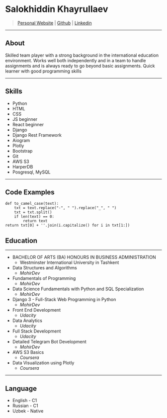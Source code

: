 # Salokhiddin Khayrullaev
>[Personal Website](https://abu-abdulloh.uz) | 
>[Github](https://github.com/skhayrullayev) | 
>[Linkedin](https://www.linkedin.com/in/salohiddin-khayrullayev/)
***
## About
Skilled team player with a strong background in the international education environment. Works well both independently and in a team to handle assignments and is always ready to go beyond basic assignments. Quick learner with good programming skills
***
## Skills
- Python
- HTML
- CSS
- JS beginner
- React beginner
- Django
- Django Rest Framework
- Aiogram
- Plotly
- Bootstrap
- Git
- AWS S3
- HarperDB
- Posgresql, MySQL
***
## Code Examples
``` 
def to_camel_case(text):
    txt = text.replace("-", " ").replace("_", " ")
    txt = txt.split()
    if len(text) == 0:
        return text
return txt[0] + ''.join(i.capitalize() for i in txt[1:])
``` 
## Education
***
- BACHELOR OF ARTS (BA) HONOURS IN BUSINESS ADMINISTRATION
    - Westminster International University in Tashkent
- Data Structures and Algorithms
    - *MohirDev*
- Fundamentals of Programming
    - *MohirDev*
- Data Science Fundamentals with Python and SQL Specialization
    - *MohirDev*
- Django 3 - Full-Stack Web Programming in Python
    - *MohirDev*
- Front End Development
    - *Udacity*
- Data Analytics
    - *Udacity*
- Full Stack Development
    - *Udacity*
- Detailed Telegram Bot Development
    - *MohirDev*
- AWS S3 Basics
    - *Coursera*
- Data Visualization using Plotly
    - *Coursera*
***
## Language
- English - C1
- Russian - C1
- Uzbek - Native

